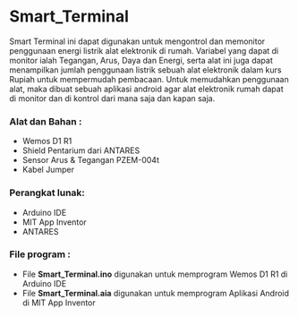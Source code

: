 # Smart_Terminal
Smart Terminal ini dapat digunakan untuk mengontrol dan memonitor penggunaan energi listrik alat elektronik di rumah. Variabel yang dapat di monitor ialah Tegangan, Arus, Daya dan Energi, serta alat ini juga dapat menampilkan jumlah penggunaan listrik sebuah alat elektronik dalam kurs Rupiah untuk mempermudah pembacaan. Untuk memudahkan penggunaan alat, maka dibuat sebuah aplikasi android agar alat elektronik rumah dapat di monitor dan di kontrol dari mana saja dan kapan saja.

<h3>Alat dan Bahan :</h3>
<ul>
  <li>Wemos D1 R1</li>
  <li>Shield Pentarium dari ANTARES</li>
  <li>Sensor Arus & Tegangan PZEM-004t</li>
  <li>Kabel Jumper</li>
</ul>

<h3>Perangkat lunak:</h3>
<ul>
  <li>Arduino IDE</li>
  <li>MIT App Inventor</li>
  <li>ANTARES</li>
</ul>

<h3>File program :</h3>
<ul>
  <li>File <b>Smart_Terminal.ino</b> digunakan untuk memprogram Wemos D1 R1 di Arduino IDE</li>
  <li>File <b>Smart_Terminal.aia</b> digunakan untuk memprogram Aplikasi Android di MIT App Inventor</li>
</ul>
